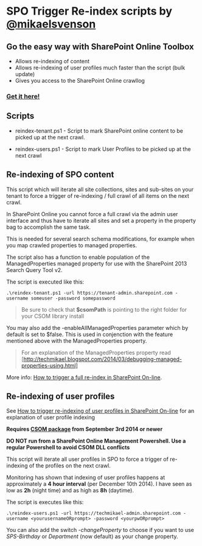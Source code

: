 # SPO Trigger Re-index scripts by [@mikaelsvenson]
## Go the easy way with SharePoint Online Toolbox
- Allows re-indexing of content
- Allows re-indexing of user profiles much faster than the script (bulk update)
- Gives you access to the SharePoint Online crawllog

### [Get it here!](https://store.office.com/en-us/sharepoint-online-search-toolbox-by-puzzlepart-WA104380514.aspx)

## Scripts
- reindex-tenant.ps1 - Script to mark SharePoint online content to be picked up at the next crawl.

- reindex-users.ps1 - Script to mark User Profiles to be picked up at the next crawl    

## Re-indexing of SPO content
This script which will iterate all site collections, sites and sub-sites on your tenant to force a trigger of re-indexing / full crawl of all items on the next crawl.

In SharePoint Online you cannot force a full crawl via the admin user interface and thus have to iterate all sites and set a property in the property bag to accomplish the same task.

This is needed for several search schema modifications, for example when you map crawled properties to managed properties.

The script also has a function to enable population of the ManagedProperties managed property for use with the SharePoint 2013 Search Query Tool v2.

The script is executed like this:

    .\reindex-tenant.ps1 -url https://tenant-admin.sharepoint.com -username someuser -password somepassword

> Be sure to check that **$csomPath** is pointing to the right folder for your CSOM library install

You may also add the -enableAllManagedProperties parameter which by default is set to $false. This is used in conjenction with the feature mentioned above with the
ManagedProperties property.

> For an explanation of the ManagedProperties property read [http://techmikael.blogspot.com/2014/03/debugging-managed-properties-using.html]

More info: [How to trigger a full re-index in SharePoint On-line].

## Re-indexing of user profiles
See [How to trigger re-indexing of user profiles in SharePoint On-line] for an explanation of user profile indexing

**Requires [CSOM package] from September 3rd 2014 or newer**

**DO NOT run from a SharePoint Online Management Powershell. Use a regular Powershell to avoid CSOM DLL conflicts**

This script will iterate all user profiles in SPO to force a trigger of re-indexing of the profiles on the next crawl.

Monitoring has shown that indexing of user profiles happens
at approximately a **4 hour interval** (per December 10th 2014). I have seen as low as **2h** (night time) and as high as **8h** (daytime).

The script is executes like this:

    .\reindex-users.ps1 -url https://techmikael-admin.sharepoint.com -username <yourusernameORprompt> -password <yourpwORprompt>

You can also add the switch *-changeProperty* to choose if you want to use *SPS-Birthday* or *Department* (now default) as your change property.

[How to trigger a full re-index in SharePoint On-line]:http://techmikael.blogspot.com/2014/02/how-to-trigger-full-re-index-in.html
[CSOM package]:http://aka.ms/spocsom
[@mikaelsvenson]:https://twitter.com/mikaelsvenson
[http://techmikael.blogspot.com/2014/03/debugging-managed-properties-using.html]:http://techmikael.blogspot.com/2014/03/debugging-managed-properties-using.html
[How to trigger re-indexing of user profiles in SharePoint On-line]:http://techmikael.blogspot.com/2014/12/how-to-trigger-re-indexing-of-user.html
